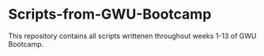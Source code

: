 # Scripts-from-GWU-Bootcamp
This repository contains all scripts writtenen throughout weeks 1-13 of GWU Bootcamp.
